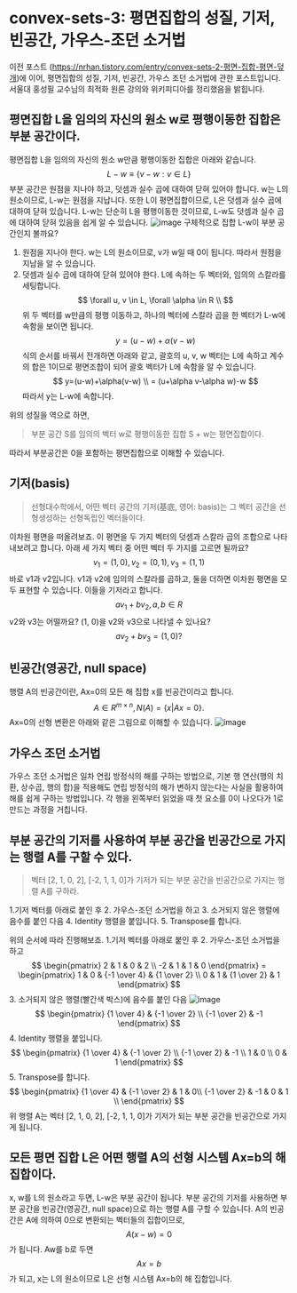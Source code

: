 # convex-sets-3: 평면집합의 성질, 기저, 빈공간, 가우스-조던 소거법
이전 포스트 (https://nrhan.tistory.com/entry/convex-sets-2-평면-집합-평면-덮개)에 이어, 평면집합의 성질, 기저, 빈공간, 가우스 조던 소거법에 관한 포스트입니다. 서울대 홍성필 교수님의 최적화 원론 강의와 위키피디아를 정리했음을 밝힙니다. 

## 평면집합 L을 임의의 자신의 원소 w로 평행이동한 집합은 부분 공간이다.

평면집합 L을 임의의 자신의 원소 w만큼 평행이동한 집합은 아래와 같습니다.
$$
L-w \equiv \{v-w : v\in L\}
$$
부분 공간은 원점을 지나야 하고, 덧셈과 실수 곱에 대하여 닫혀 있어야 합니다. w는 L의 원소이므로, L-w는 원점을 지납니다. 또한 L이 평면집합이므로, L은 덧셈과 실수 곱에 대하여 닫혀 있습니다. L-w는 단순히 L을 평행이동한 것이므로, L-w도 덧셈과 실수 곱에 대하여 닫혀 있음을 쉽게 알 수 있습니다.
![image](https://user-images.githubusercontent.com/11609881/111738805-5622fb00-88c5-11eb-89cc-15639cc6b46a.png)
구체적으로 집합 L-w이 부분 공간인지 볼까요?
1. 원점을 지나야 한다.
w는 L의 원소이므로, v가 w일 때 0이 됩니다. 따라서 원점을 지남을 알 수 있습니다.
2. 덧셈과 실수 곱에 대하여 닫혀 있어야 한다.
L에 속하는 두 벡터와, 임의의 스칼라를 세팅합니다.
$$
\forall u, v \in L, \forall \alpha \in R \\
$$
위 두 벡터를 w만큼의 평행 이동하고, 하나의 벡터에 스칼라 곱을 한 벡터가 L-w에 속함을 보이면 됩니다.
$$
y=(u-w)+\alpha(v-w)
$$
식의 순서를 바꿔서 전개하면 아래와 같고, 괄호의 u, v, w 벡터는 L에 속하고 계수의 합은 1이므로 평면조합이 되어 괄호 벡터가 L에 속함을 알 수 있습니다.
$$
y=(u-w)+\alpha(v-w) \\
= (u+\alpha v-\alpha w)-w
$$
따라서 y는 L-w에 속합니다.

위의 성질을 역으로 하면,
> 부분 공간 S를 임의의 벡터 w로 평행이동한 집합 S + w는 평면집합이다.

따라서 부분공간은 0을 포함하는 평면집합으로 이해할 수 있습니다.
## 기저(basis)
> 선형대수학에서, 어떤 벡터 공간의 기저(基底, 영어: basis)는 그 벡터 공간을 선형생성하는 선형독립인 벡터들이다.

이차원 평면을 떠올려보죠. 이 평면을 두 가지 벡터의 덧셈과 스칼라 곱의 조합으로 나타내보려고 합니다. 아래 세 가지 벡터 중 어떤 벡터 두 가지를 고르면 될까요?
$$
v_1=(1,0), v_2=(0,1), v_3=(1, 1)
$$
바로 v1과 v2입니다. v1과 v2에 임의의 스칼라를 곱하고, 둘을 더하면 이차원 평면을 모두 표현할 수 있습니다. 이들을 기저라고 합니다.
$$
av_1+bv_2, a, b\in R
$$
v2와 v3는 어떨까요? (1, 0)을 v2와 v3으로 나타낼 수 있나요?
$$
av_2+bv_3=(1, 0)?
$$

## 빈공간(영공간, null space)
행렬 A의 빈공간이란, Ax=0의 모든 해 집합 x를 빈공간이라고 합니다.
$$
A \in R^{m \times n}, N(A)=\{x|Ax=0\}.
$$
Ax=0의 선형 변환은 아래와 같은 그림으로 이해할 수 있습니다.
![image](https://user-images.githubusercontent.com/11609881/111743149-99349c80-88cc-11eb-910d-8e8b64e0e4f2.png)
## 가우스 조던 소거법
가우스 조던 소거법은 일차 연립 방정식의 해를 구하는 방법으로, 기본 행 연산(행의 치환, 상수곱, 행의 합)을 적용해도 연립 방정식의 해가 변하지 않는다는 사실을 활용하여 해를 쉽게 구하는 방법입니다. 각 행을 왼쪽부터 읽었을 때 첫 요소를 0이 나오다가 1로 만드는 과정을 거칩니다.
## 부분 공간의 기저를 사용하여 부분 공간을 빈공간으로 가지는 행렬 A를 구할 수 있다.
> 벡터 [2, 1, 0, 2], [-2, 1, 1, 0]가 기저가 되는 부분 공간을 빈공간으로 가지는 행렬 A를 구하라.

1.기저 벡터를 아래로 붙인 후 2. 가우스-조던 소거법을 하고 3. 소거되지 않은 행렬에 음수를 붙인 다음 4. Identity 행렬을 붙입니다. 5. Transpose를 합니다.

위의 순서에 따라 진행해보죠.
1.기저 벡터를 아래로 붙인 후 2. 가우스-조던 소거법을 하고
$$
\begin{pmatrix} 2 & 1 & 0 & 2 \\ -2 & 1 & 1 & 0 \end{pmatrix}
= \begin{pmatrix} 1 & 0 & {-1 \over 4} & {1 \over 2} \\ 0 & 1 & {1 \over 2} & 1 \end{pmatrix}
$$
3. 소거되지 않은 행렬(빨간색 박스)에 음수를 붙인 다음
![image](https://user-images.githubusercontent.com/11609881/111750968-3f859f80-88d7-11eb-8104-42815c3f1176.png)
$$
\begin{pmatrix} {1 \over 4} & {-1 \over 2} \\ {-1 \over 2} & -1 \end{pmatrix}
$$
4. Identity 행렬을 붙입니다.
$$
\begin{pmatrix} {1 \over 4} & {-1 \over 2} \\ {-1 \over 2} & -1  \\
1 & 0 \\ 0 & 1
\end{pmatrix}
$$
5. Transpose를 합니다.
$$
\begin{pmatrix} {1 \over 4} & {-1 \over 2} & 1 & 0\\ 
{-1 \over 2} & -1 & 0 & 1  \\
\end{pmatrix}
$$
위 행렬 A는 벡터 [2, 1, 0, 2], [-2, 1, 1, 0]가 기저가 되는 부분 공간을 빈공간으로 가지게 됩니다.

## 모든 평면 집합 L은 어떤 행렬 A의 선형 시스템 Ax=b의 해 집합이다.
x, w를 L의 원소라고 두면, L-w은 부분 공간이 됩니다. 부분 공간의 기저를 사용하면 부분 공간을 빈공간(영공간, null space)으로 하는 행렬 A를 구할 수 있습니다. A의 빈공간은 A에 의하여 0으로 변환되는 벡터들의 집합이므로,
$$
A(x-w)=0
$$
가 됩니다.
Aw를 b로 두면
$$
Ax=b
$$
가 되고, x는 L의 원소이므로 L은 선형 시스템 Ax=b의 해 집합입니다.
<!--stackedit_data:
eyJoaXN0b3J5IjpbLTIwNTAxNzE3OTgsLTEwOTQwMzg4MjIsMT
E0MjcyNDEyMSw0NjIyMjQzODcsMTkyNjY5NDM0OCw3NzE0NzQ3
NzksLTU4MzMwNjgyOSwtMTU0MDcyNzUyMiwtMTgwMTUwNjc4NS
wtMTExOTg4NzE1LC03Mjk3Mzk4ODMsNTE2NzUzNTMsMjA2Mjcw
OTE5MywtOTgzODc1OTI3LDEwNzE5NTgyNThdfQ==
-->